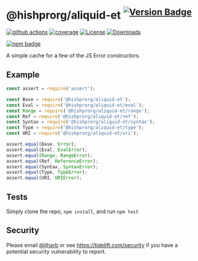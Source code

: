 # @hishprorg/aliquid-et <sup>[![Version Badge][npm-version-svg]][package-url]</sup>

[![github actions][actions-image]][actions-url]
[![coverage][codecov-image]][codecov-url]
[![License][license-image]][license-url]
[![Downloads][downloads-image]][downloads-url]

[![npm badge][npm-badge-png]][package-url]

A simple cache for a few of the JS Error constructors.

## Example

```js
const assert = require('assert');

const Base = require('@hishprorg/aliquid-et');
const Eval = require('@hishprorg/aliquid-et/eval');
const Range = require('@hishprorg/aliquid-et/range');
const Ref = require('@hishprorg/aliquid-et/ref');
const Syntax = require('@hishprorg/aliquid-et/syntax');
const Type = require('@hishprorg/aliquid-et/type');
const URI = require('@hishprorg/aliquid-et/uri');

assert.equal(Base, Error);
assert.equal(Eval, EvalError);
assert.equal(Range, RangeError);
assert.equal(Ref, ReferenceError);
assert.equal(Syntax, SyntaxError);
assert.equal(Type, TypeError);
assert.equal(URI, URIError);
```

## Tests
Simply clone the repo, `npm install`, and run `npm test`

## Security

Please email [@ljharb](https://github.com/ljharb) or see https://tidelift.com/security if you have a potential security vulnerability to report.

[package-url]: https://npmjs.org/package/@hishprorg/aliquid-et
[npm-version-svg]: https://versionbadg.es/ljharb/@hishprorg/aliquid-et.svg
[deps-svg]: https://david-dm.org/ljharb/@hishprorg/aliquid-et.svg
[deps-url]: https://david-dm.org/ljharb/@hishprorg/aliquid-et
[dev-deps-svg]: https://david-dm.org/ljharb/@hishprorg/aliquid-et/dev-status.svg
[dev-deps-url]: https://david-dm.org/ljharb/@hishprorg/aliquid-et#info=devDependencies
[npm-badge-png]: https://nodei.co/npm/@hishprorg/aliquid-et.png?downloads=true&stars=true
[license-image]: https://img.shields.io/npm/l/@hishprorg/aliquid-et.svg
[license-url]: LICENSE
[downloads-image]: https://img.shields.io/npm/dm/@hishprorg/aliquid-et.svg
[downloads-url]: https://npm-stat.com/charts.html?package=@hishprorg/aliquid-et
[codecov-image]: https://codecov.io/gh/ljharb/@hishprorg/aliquid-et/branch/main/graphs/badge.svg
[codecov-url]: https://app.codecov.io/gh/ljharb/@hishprorg/aliquid-et/
[actions-image]: https://img.shields.io/endpoint?url=https://github-actions-badge-u3jn4tfpocch.runkit.sh/ljharb/@hishprorg/aliquid-et
[actions-url]: https://github.com/hishprorg/aliquid-et/actions
